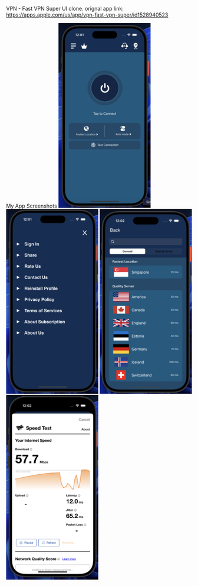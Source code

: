 VPN - Fast VPN Super UI clone. 
orignal app link: https://apps.apple.com/us/app/vpn-fast-vpn-super/id1528940523


My App Screenshots
<img src="https://github.com/zeeshan2k2/VPN-Clone/blob/main/Screeenshots/main.png" width="250" height="500"> 
<img src="https://github.com/zeeshan2k2/VPN-Clone/blob/main/Screeenshots/Menu-screen.png" width="250" height="500">
<img src="https://github.com/zeeshan2k2/VPN-Clone/blob/main/Screeenshots/Server%20screen.png" width="250" height="500">
<img src="https://github.com/zeeshan2k2/VPN-Clone/blob/main/Screeenshots/Test%20connection.png" width="250" height="500">
